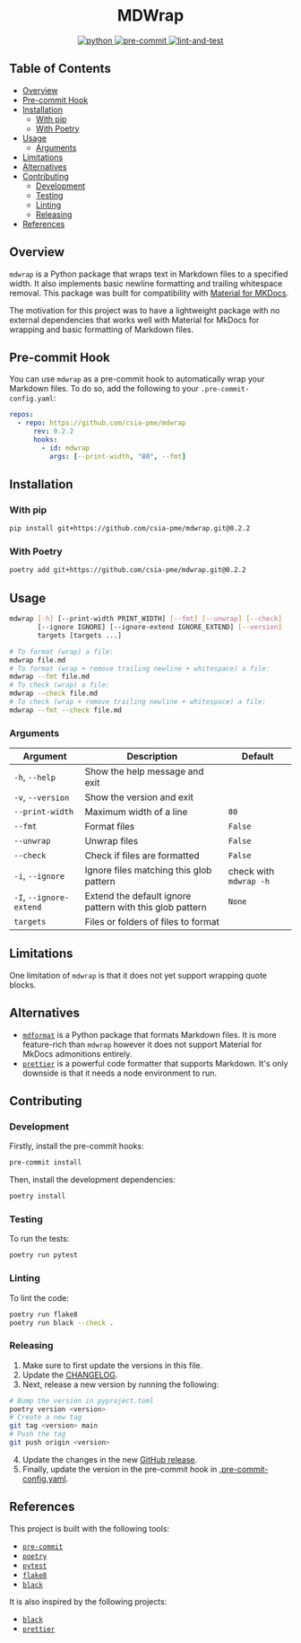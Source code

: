 <div style="text-align: center">
  <h1>MDWrap</h1>
  <a href="https://www.python.org">
    <img src="https://img.shields.io/badge/Python-3.11-3776AB.svg?style=flat&logo=python&logoColor=white" alt="python">
  </a>
  <a href="https://github.com/pre-commit/pre-commit">
    <img src="https://img.shields.io/badge/pre--commit-enabled-brightgreen?logo=pre-commit&logoColor=white" alt="pre-commit">
  </a>
  <a href=".github/workflows/lint-and-test.yml">
    <img src="https://github.com/leonardcser/mdwrap/actions/workflows/lint-and-test.yml/badge.svg" alt="lint-and-test">
  </a>
</div>

<h2>Table of Contents</h2>

- [Overview](#overview)
- [Pre-commit Hook](#pre-commit-hook)
- [Installation](#installation)
  - [With pip](#with-pip)
  - [With Poetry](#with-poetry)
- [Usage](#usage)
  - [Arguments](#arguments)
- [Limitations](#limitations)
- [Alternatives](#alternatives)
- [Contributing](#contributing)
  - [Development](#development)
  - [Testing](#testing)
  - [Linting](#linting)
  - [Releasing](#releasing)
- [References](#references)

## Overview

`mdwrap` is a Python package that wraps text in Markdown files to a specified
width. It also implements basic newline formatting and trailing whitespace
removal. This package was built for compatibility with
[Material for MKDocs](https://squidfunk.github.io/mkdocs-material/).

The motivation for this project was to have a lightweight package with no
external dependencies that works well with Material for MkDocs for wrapping and
basic formatting of Markdown files.

## Pre-commit Hook

You can use `mdwrap` as a pre-commit hook to automatically wrap your Markdown
files. To do so, add the following to your `.pre-commit-config.yaml`:

```yaml
repos:
  - repo: https://github.com/csia-pme/mdwrap
      rev: 0.2.2
      hooks:
        - id: mdwrap
          args: [--print-width, "80", --fmt]
```

## Installation

### With pip

```bash
pip install git+https://github.com/csia-pme/mdwrap.git@0.2.2
```

### With Poetry

```bash
poetry add git+https://github.com/csia-pme/mdwrap.git@0.2.2
```

## Usage

```bash
mdwrap [-h] [--print-width PRINT_WIDTH] [--fmt] [--unwrap] [--check]
       [--ignore IGNORE] [--ignore-extend IGNORE_EXTEND] [--version]
       targets [targets ...]
```


```bash
# To format (wrap) a file:
mdwrap file.md
# To format (wrap + remove trailing newline + whitespace) a file:
mdwrap --fmt file.md
# To check (wrap) a file:
mdwrap --check file.md
# To check (wrap + remove trailing newline + whitespace) a file:
mdwrap --fmt --check file.md
```

### Arguments

| Argument                | Description                                              | Default                |
| ----------------------- | -------------------------------------------------------- | ---------------------- |
| `-h`, `--help`          | Show the help message and exit                           |                        |
| `-v`, `--version`       | Show the version and exit                                |                        |
| `--print-width`         | Maximum width of a line                                  | `80`                   |
| `--fmt`                 | Format files                                             | `False`                |
| `--unwrap`              | Unwrap files                                             | `False`                |
| `--check`               | Check if files are formatted                             | `False`                |
| `-i`, `--ignore`        | Ignore files matching this glob pattern                  | check with `mdwrap -h` |
| `-I`, `--ignore-extend` | Extend the default ignore pattern with this glob pattern | `None`                 |
| `targets`               | Files or folders of files to format                      |                        |

## Limitations

One limitation of `mdwrap` is that it does not yet support wrapping quote
blocks.

## Alternatives

- [`mdformat`](https://mdformat.readthedocs.io) is a Python package that formats
  Markdown files. It is more feature-rich than `mdwrap` however it does not
  support Material for MkDocs admonitions entirely.
- [`prettier`](https://prettier.io) is a powerful code formatter that supports
  Markdown. It's only downside is that it needs a node environment to run.

## Contributing

### Development

Firstly, install the pre-commit hooks:

```bash
pre-commit install
```

Then, install the development dependencies:

```bash
poetry install
```

### Testing

To run the tests:

```bash
poetry run pytest
```

### Linting

To lint the code:

```bash
poetry run flake8
poetry run black --check .
```

### Releasing

1. Make sure to first update the versions in this file.
2. Update the [CHANGELOG](/CHANGELOG).
3. Next, release a new version by running the following:

```bash
# Bump the version in pyproject.toml
poetry version <version>
# Create a new tag
git tag <version> main
# Push the tag
git push origin <version>
```
4. Update the changes in the new
   [GitHub release](https://github.com/csia-pme/mdwrap/releases/latest).
5. Finally, update the version in the pre-commit hook in
   [.pre-commit-config.yaml](/.pre-commit-config.yaml).

## References

This project is built with the following tools:

- [`pre-commit`](https://pre-commit.com/)
- [`poetry`](https://python-poetry.org/)
- [`pytest`](https://docs.pytest.org/)
- [`flake8`](https://flake8.pycqa.org/en/latest/)
- [`black`](https://black.readthedocs.io/en/stable/)

It is also inspired by the following projects:

- [`black`](https://black.readthedocs.io/en/stable/)
- [`prettier`](https://prettier.io/)

